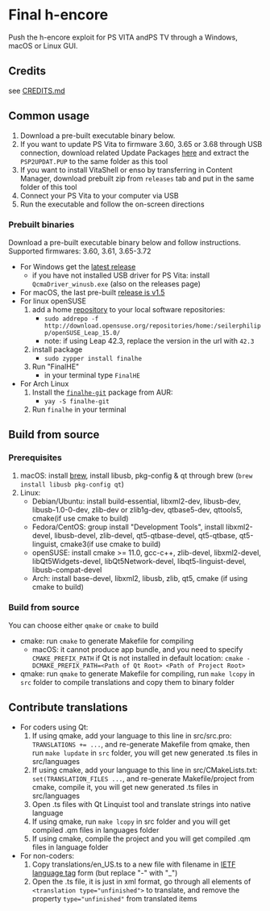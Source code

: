 # Final h-encore

Push the h-encore exploit for PS VITA andPS TV through a Windows, macOS or Linux GUI.

## Credits

see [CREDITS.md](CREDITS.md)

## Common usage

1. Download a pre-built executable binary below.
1. If you want to update PS Vita to firmware 3.60, 3.65 or 3.68 through USB connection, download related Update Packages [here](https://darthsternie.net/index.php/ps-vita-firmwares/) and extract the `PSP2UPDAT.PUP` to the same folder as this tool
1. If you want to install VitaShell or enso by transferring in Content Manager, download prebuilt zip from `releases` tab and put in the same folder of this tool
1. Connect your PS Vita to your computer via USB
1. Run the executable and follow the on-screen directions

### Prebuilt binaries

Download a pre-built executable binary below and follow instructions. Supported firmwares: 3.60, 3.61, 3.65-3.72

- For Windows get the [latest release](https://github.com/soarqin/finalhe/releases/latest)
  - if you have not installed USB driver for PS Vita: install `QcmaDriver_winusb.exe` (also on the releases page) 
- For macOS, the last pre-built [release is v1.5](https://github.com/soarqin/finalhe/releases/tag/v1.5)
- For linux openSUSE
  1. add a home [repository](https://software.opensuse.org/package/finalhe) to your local software repositories:
      - `sudo addrepo -f http://download.opensuse.org/repositories/home:/seilerphilipp/openSUSE_Leap_15.0/`
      - note: if using Leap 42.3, replace the version in the url with `42.3`
  2. install package
      - `sudo zypper install finalhe`
  3. Run "FinalHE"
      - in your terminal type `FinalHE`
- For Arch Linux
  1. Install the [`finalhe-git`](https://aur.archlinux.org/packages/finalhe-git/) package from AUR:
      - `yay -S finalhe-git`
  2. Run `finalhe` in your terminal

## Build from source

### Prerequisites 

1. macOS: install [brew](https://brew.sh), install libusb, pkg-config & qt through brew (`brew install libusb pkg-config qt`)
2. Linux:
   - Debian/Ubuntu: install build-essential, libxml2-dev, libusb-dev, libusb-1.0-0-dev, zlib-dev or zlib1g-dev, qtbase5-dev, qttools5, cmake(if use cmake to build)
   - Fedora/CentOS: group install "Development Tools", install libxml2-devel, libusb-devel, zlib-devel, qt5-qtbase-devel, qt5-qtbase, qt5-linguist, cmake3(if use cmake to build)
   - openSUSE: install cmake >= 11.0, gcc-c++, zlib-devel, libxml2-devel, libQt5Widgets-devel, libQt5Network-devel, libqt5-linguist-devel, libusb-compat-devel
   - Arch: install base-devel, libxml2, libusb, zlib, qt5, cmake (if using cmake to build)

### Build from source

You can choose either `qmake` or `cmake` to build

- cmake: run `cmake` to generate Makefile for compiling
  - macOS: it cannot produce app bundle, and you need to specify `CMAKE_PREFIX_PATH` if Qt is not installed in default location: `cmake -DCMAKE_PREFIX_PATH=<Path of Qt Root> <Path of Project Root>`
- qmake: run `qmake` to generate Makefile for compiling, run `make lcopy` in `src` folder to compile translations and copy them to binary folder

## Contribute translations

- For coders using Qt:
   1. If using qmake, add your language to this line in src/src.pro: `TRANSLATIONS += ...`, and re-generate Makefile from qmake, then run `make lupdate` in `src` folder, you will get new generated .ts files in src/languages
   1. If  using cmake, add your language to this line in src/CMakeLists.txt: `set(TRANSLATION_FILES ...`, and re-generate Makefile/project from cmake, compile it, you will get new generated .ts files in src/languages
   1. Open .ts files with Qt Linquist tool and translate strings into native language
   1. If using qmake, run `make lcopy` in src folder and you will get compiled .qm files in languages folder
   1. If using cmake, compile the project and you will get compiled .qm files in language folder
- For non-coders:
   1. Copy translations/en_US.ts to a new file with filename in [IETF language tag](https://datahub.io/core/language-codes/r/3.html) form (but replace "-" with "_")
   1. Open the .ts file, it is just in xml format, go through all elements of `<translation type="unfinished">` to translate, and remove the property `type="unfinished"` from translated items

